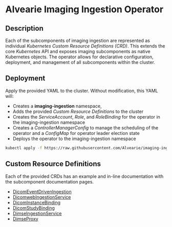 # Alvearie Imaging Ingestion Operator

## Description

Each of the subcomponents of imaging ingestion are represented as individual *Kubernetes Custom Resource Definitions (CRD)*.  This extends the core *Kubernetes* API and exposes imaging subcomponents as native Kubernetes objects.  The operator allows for declarative configuration, deployment, and management of all subcomponents within the cluster.

## Deployment

Apply the provided YAML to the cluster.  Without modification, this YAML will:
-  Creates a **imaging-ingestion** namespace, 
-  Adds the provided *Custom Resource Definitions* to the cluster
-  Creates the *ServiceAccount*, *Role*, and *RoleBinding* for the operator in the imaging-ingestion namespace
-  Creates a *ControllerManagerConfig* to manage the scheduling of the operator and a *ConfigMap* for operator leader election state
-  Deploys the operator to the imaging-ingestion namespace

```bash
kubectl apply -f https://raw.githubusercontent.com/Alvearie/imaging-ingestion/main/imaging-ingestion-operator/deploy/manifests.yaml
```

## Custom Resource Definitions

  Each of the provided CRDs has an example and in-line documentation with the subcomponent documentation pages.
  
- [DicomEventDrivenIngestion](../docs/event-driven-ingestion/overview.md)
- [DicomwebIngestionService](../docs/dicomweb-ingestion-service/overview.md) 
- [DicomInstanceBinding](../docs/dicom-instance-binding/overview.md) 
- [DicomStudyBinding](../docs/dicom-study-binding/overview.md)
- [DimseIngestionService](../docs/dimse-ingestion-service/overview.md)
- [DimseProxy](../docs/dimse-proxy/overview.md) 



